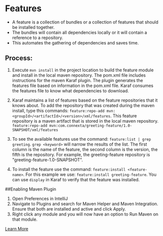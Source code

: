# Features

* A feature is a collection of bundles or a collection of features that should be installed together. 
* The bundles will contain all dependencies locally or it will contain a reference to a repository. 
* This automates the gathering of dependencies and saves time. 

## Process:

   1. Execute `mvn install` in the project location to build the feature module and install in the 
   local maven repository. The pom.xml file includes instructions for the maven Karaf plugin. The 
   plugin generates the features file based on information in the pom.xml file. Karaf consumes the 
   features file to know what dependencies to download.
    
  2. Karaf maintains a list of features based on the feature repositories that it knows about. To 
  add the repository that was created during the maven install, type this commands: 
  `feature:repo-add mvn:<groupId>/<artifactId>/<version>/xml/features`. This feature repository is a 
  maven artifact that is stored in the local 
  maven repository. `feature:repo-add mvn:com.connexta/greeting-feature/1.0-SNAPSHOT/xml/features`
    
  3. To see the available features use the command: `feature:list | grep greeting`. `grep <keyword>` 
  will narrow the results of the list. The first column is the name of the feature, the second column 
  is the version, the fifth is the repository. For example, the greeting-feature repository is 
  "greeting-feature-1.0-SNAPSHOT".
    
  4. To install the feature use the command: `feature:install <feature-name>`. For this example we 
  use: `feature:install greeting-feature`. You can use `display` in Karaf to verify that the feature 
  was installed.
  
 ##Enabling Maven Plugin
 
 1. Open Preferences in IntelliJ
 2. Navigate to Plugins and search for Maven Helper and Maven Integration. Ensure that both are installed and active and click Apply.
 3. Right click any module and you will now have an option to Run Maven on that module.
 
 [Learn More](https://karaf.apache.org/manual/latest/provisioning)
 
 
   
